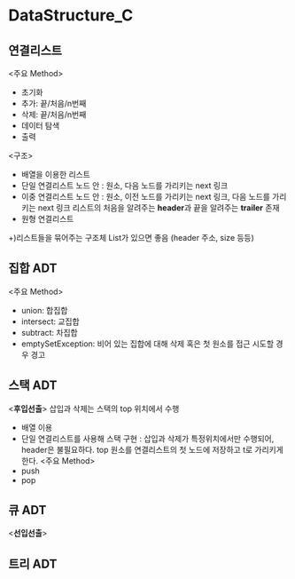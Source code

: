 # DataStructure_C

## 연결리스트
<주요 Method>
- 초기화 
- 추가: 끝/처음/n번째
- 삭제: 끝/처음/n번째
- 데이터 탐색
- 출력

<구조>
- 배열을 이용한 리스트 
- 단일 연결리스트 
노드 안 : 원소, 다음 노드를 가리키는 next 링크
- 이중 연결리스트
노드 안 : 원소, 이전 노드를 가리키는 next 링크, 다음 노드를 가리키는 next 링크
리스트의 처음을 알려주는 **header**과 끝을 알려주는 **trailer** 존재
- 원형 연결리스트

+)리스트들을 묶어주는 구조체 List가 있으면 좋음 (header 주소, size 등등)

## 집합 ADT
<주요 Method>
- union: 합집합
- intersect: 교집합
- subtract: 차집합
- emptySetException: 비어 있는 집합에 대해 삭제 혹은 첫 원소를 접근 시도할 경우 경고

## 스택 ADT
<**후입선출**> 삽입과 삭제는 스택의 top 위치에서 수행
- 배열 이용
- 단일 연결리스트를 사용해 스택 구현
: 삽입과 삭제가 특정위치에서만 수행되어, header은 불필요하다.
  top 원소를 연결리스트의 첫 노드에 저장하고 t로 가리키게 한다.
<주요 Method>
- push
- pop
## 큐 ADT
<**선입선출**>

## 트리 ADT

